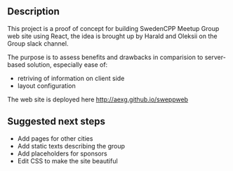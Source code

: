 ## Description

This project is a proof of concept for building SwedenCPP Meetup Group
web site using React, the idea is brought up by Harald and Oleksii on
the Group slack channel.

The purpose is to assess benefits and drawbacks in comparision to
server-based solution, especially ease of: 

- retriving of information on client side
- layout configuration

The web site is deployed here http://aexg.github.io/sweppweb

## Suggested next steps

- Add pages for other cities
- Add static texts describing the group
- Add placeholders for sponsors
- Edit CSS to make the site beautiful
